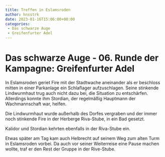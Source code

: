 ```yaml
---
title: Treffen in Eslamsroden
author: hnsstrk
date: 2023-01-16T15:06:00+00:00
categories:
 - Das schwarze Auge
 - Greifenfurter Adel
---
```

# Das schwarze Auge - 06. Runde der Kampagne: Greifenfurter Adel

In Eslamsroden geriet Fire mit der Stadtwache aneinander als er beschloss mitten in einer Parkanlage ein Schlaflager aufzuschlagen. Seine stinkende Lindwurmhaut trug auch nicht dazu bei, die Situation zu entschärfen. Allerdings konnte ihm Stordian, der regelmäßig Hauptmann der Wachmannschaft war, helfen.

Die Lindwurmhaut wurde außerhalb des Dorfes vergraben und der immer noch stinkende Fire in der Herberge Riva-Stube, in ein Bad gesetzt.

Kalidor und Stordian kehrten ebenfalls in der Riva-Stube ein.

Etwas später am Tag kam auch Helbrecht auf seinem Weg zum alten Turm in Eslamsroden vorbei. Da auch vor seiner Weiterreise eine Pause machen wollte, traf er den Rest der Gruppe in der Rive-Stube.